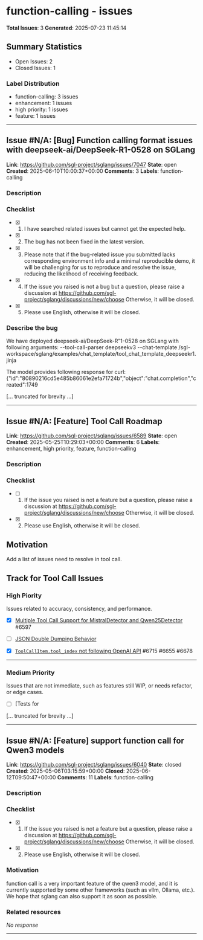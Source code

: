 # function-calling - issues

**Total Issues**: 3
**Generated**: 2025-07-23 11:45:14

## Summary Statistics

- Open Issues: 2
- Closed Issues: 1

### Label Distribution

- function-calling: 3 issues
- enhancement: 1 issues
- high priority: 1 issues
- feature: 1 issues

---

## Issue #N/A: [Bug] Function calling format issues with deepseek-ai/DeepSeek-R1-0528 on SGLang

**Link**: https://github.com/sgl-project/sglang/issues/7047
**State**: open
**Created**: 2025-06-10T10:00:37+00:00
**Comments**: 3
**Labels**: function-calling

### Description

### Checklist

- [x] 1. I have searched related issues but cannot get the expected help.
- [x] 2. The bug has not been fixed in the latest version.
- [x] 3. Please note that if the bug-related issue you submitted lacks corresponding environment info and a minimal reproducible demo, it will be challenging for us to reproduce and resolve the issue, reducing the likelihood of receiving feedback.
- [x] 4. If the issue you raised is not a bug but a question, please raise a discussion at https://github.com/sgl-project/sglang/discussions/new/choose Otherwise, it will be closed.
- [x] 5. Please use English, otherwise it will be closed.

### Describe the bug

We have deployed deepseek-ai/DeepSeek-R”1-0528 on SGLang with following arguments:
--tool-call-parser deepseekv3 --chat-template /sgl-workspace/sglang/examples/chat_template/tool_chat_template_deepseekr1.jinja

The model provides following response for curl:
{"id":"80890216cd5e485b86061e2efa71724b","object":"chat.completion","created":1749

[... truncated for brevity ...]

---

## Issue #N/A: [Feature] Tool Call Roadmap

**Link**: https://github.com/sgl-project/sglang/issues/6589
**State**: open
**Created**: 2025-05-25T10:29:03+00:00
**Comments**: 6
**Labels**: enhancement, high priority, feature, function-calling

### Description

### Checklist

- [ ] 1. If the issue you raised is not a feature but a question, please raise a discussion at https://github.com/sgl-project/sglang/discussions/new/choose Otherwise, it will be closed.
- [x] 2. Please use English, otherwise it will be closed.

## Motivation

Add a list of issues need to resolve in tool call.

## Track for Tool Call Issues

### High Piority

Issues related to accuracy, consistency, and performance.

- [x] [Multiple Tool Call Support for MistralDetector and Qwen25Detector](https://github.com/sgl-project/sglang/issues/6589#issuecomment-2907987558)
#6597 

- [ ] [JSON Double Dumping Behavior](https://github.com/sgl-project/sglang/issues/6589#issuecomment-2907988051)

- [x] [`ToolCallItem.tool_index` not following OpenAI API](https://github.com/sgl-project/sglang/issues/6589#issuecomment-2907988438) 
#6715 
#6655 
#6678 

----

### Medium Priority

Issues that are not immediate, such as features still WIP, or needs refactor, or edge cases.

- [ ] [Tests for 

[... truncated for brevity ...]

---

## Issue #N/A: [Feature] support function call for Qwen3 models

**Link**: https://github.com/sgl-project/sglang/issues/6040
**State**: closed
**Created**: 2025-05-06T03:15:59+00:00
**Closed**: 2025-06-12T09:50:47+00:00
**Comments**: 11
**Labels**: function-calling

### Description

### Checklist

- [x] 1. If the issue you raised is not a feature but a question, please raise a discussion at https://github.com/sgl-project/sglang/discussions/new/choose Otherwise, it will be closed.
- [x] 2. Please use English, otherwise it will be closed.

### Motivation

function call is a very important feature of the qwen3 model, and it is currently supported by some other frameworks (such as vllm, Ollama, etc.). We hope that sglang can also support it as soon as possible.

### Related resources

_No response_

---

